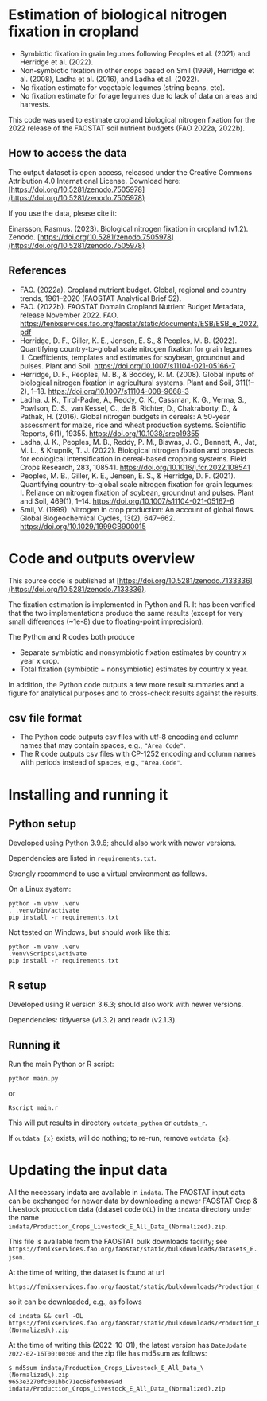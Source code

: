 # Estimation of biological nitrogen fixation in cropland

- Symbiotic fixation in grain legumes following Peoples et al. (2021) and Herridge et al. (2022).
- Non-symbiotic fixation in other crops based on Smil (1999), Herridge et al. (2008), Ladha et al. (2016), and Ladha et al. (2022).
- No fixation estimate for vegetable legumes (string beans, etc).
- No fixation estimate for forage legumes due to lack of data on areas and harvests.

This code was used to estimate cropland biological nitrogen fixation for the 2022 release of the FAOSTAT soil nutrient budgets (FAO 2022a, 2022b).

## How to access the data

The output dataset is open access, released under the Creative Commons Attribution 4.0 International License. Download here: [https://doi.org/10.5281/zenodo.7505978](https://doi.org/10.5281/zenodo.7505978)

If you use the data, please cite it:

Einarsson, Rasmus. (2023). Biological nitrogen fixation in cropland (v1.2). Zenodo. [https://doi.org/10.5281/zenodo.7505978](https://doi.org/10.5281/zenodo.7505978)

## References

- FAO. (2022a). Cropland nutrient budget. Global, regional and country trends, 1961–2020 (FAOSTAT Analytical Brief 52).
- FAO. (2022b). FAOSTAT Domain Cropland Nutrient Budget Metadata, release November 2022. FAO. https://fenixservices.fao.org/faostat/static/documents/ESB/ESB_e_2022.pdf
- Herridge, D. F., Giller, K. E., Jensen, E. S., & Peoples, M. B. (2022). Quantifying country-to-global scale nitrogen fixation for grain legumes II. Coefficients, templates and estimates for soybean, groundnut and pulses. Plant and Soil. https://doi.org/10.1007/s11104-021-05166-7
- Herridge, D. F., Peoples, M. B., & Boddey, R. M. (2008). Global inputs of biological nitrogen fixation in agricultural systems. Plant and Soil, 311(1–2), 1–18. https://doi.org/10.1007/s11104-008-9668-3
- Ladha, J. K., Tirol-Padre, A., Reddy, C. K., Cassman, K. G., Verma, S., Powlson, D. S., van Kessel, C., de B. Richter, D., Chakraborty, D., & Pathak, H. (2016). Global nitrogen budgets in cereals: A 50-year assessment for maize, rice and wheat production systems. Scientific Reports, 6(1), 19355. https://doi.org/10.1038/srep19355
- Ladha, J. K., Peoples, M. B., Reddy, P. M., Biswas, J. C., Bennett, A., Jat, M. L., & Krupnik, T. J. (2022). Biological nitrogen fixation and prospects for ecological intensification in cereal-based cropping systems. Field Crops Research, 283, 108541. https://doi.org/10.1016/j.fcr.2022.108541
- Peoples, M. B., Giller, K. E., Jensen, E. S., & Herridge, D. F. (2021). Quantifying country-to-global scale nitrogen fixation for grain legumes: I. Reliance on nitrogen fixation of soybean, groundnut and pulses. Plant and Soil, 469(1), 1–14. https://doi.org/10.1007/s11104-021-05167-6
- Smil, V. (1999). Nitrogen in crop production: An account of global flows. Global Biogeochemical Cycles, 13(2), 647–662. https://doi.org/10.1029/1999GB900015


# Code and outputs overview

This source code is published at [https://doi.org/10.5281/zenodo.7133336](https://doi.org/10.5281/zenodo.7133336).

The fixation estimation is implemented in Python and R. It has been verified that the two implementations produce the same results (except for very small differences (~1e-8) due to floating-point imprecision).

The Python and R codes both produce
- Separate symbiotic and nonsymbiotic fixation estimates by country x year x crop.
- Total fixation (symbiotic + nonsymbiotic) estimates by country x year.

In addition, the Python code outputs a few more result summaries and a figure for analytical purposes and to cross-check results against the results.

## csv file format

- The Python code outputs csv files with utf-8 encoding and column names that may contain spaces, e.g., `"Area Code"`.
- The R code outputs csv files with CP-1252 encoding and column names with periods instead of spaces, e.g., `"Area.Code"`.


# Installing and running it

## Python setup

Developed using Python 3.9.6; should also work with newer versions.

Dependencies are listed in `requirements.txt`.

Strongly recommend to use a virtual environment as follows.

On a Linux system:

```
python -m venv .venv
. .venv/bin/activate
pip install -r requirements.txt
```

Not tested on Windows, but should work like this:

```
python -m venv .venv
.venv\Scripts\activate
pip install -r requirements.txt
```

## R setup

Developed using R version 3.6.3; should also work with newer versions.

Dependencies: tidyverse (v1.3.2) and readr (v2.1.3).

## Running it

Run the main Python or R script:

```
python main.py
```

or

```
Rscript main.r
```

This will put results in directory `outdata_python` or `outdata_r`.

If `outdata_{x}` exists, will do nothing; to re-run, remove `outdata_{x}`.


# Updating the input data

All the necessary indata are available in `indata`. The FAOSTAT input data can be exchanged for newer data by downloading a newer FAOSTAT Crop & Livestock production data (dataset code `QCL`) in the `indata` directory under the name `indata/Production_Crops_Livestock_E_All_Data_(Normalized).zip`.

This file is available from the FAOSTAT bulk downloads facility; see `https://fenixservices.fao.org/faostat/static/bulkdownloads/datasets_E.json`.

At the time of writing, the dataset is found at url
```
https://fenixservices.fao.org/faostat/static/bulkdownloads/Production_Crops_Livestock_E_All_Data_(Normalized).zip
```
so it can be downloaded, e.g., as follows
```
cd indata && curl -OL https://fenixservices.fao.org/faostat/static/bulkdownloads/Production_Crops_Livestock_E_All_Data_\(Normalized\).zip
```

At the time of writing this (2022-10-01), the latest version has `DateUpdate 2022-02-16T00:00:00` and the zip file has md5sum as follows:

```
$ md5sum indata/Production_Crops_Livestock_E_All_Data_\(Normalized\).zip
9653e3270fc001bbc71ec68fe9b8e94d  indata/Production_Crops_Livestock_E_All_Data_(Normalized).zip
```
